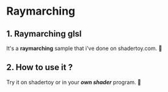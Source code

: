 # Raymarching

## 1. Raymarching glsl

It's a **raymarching** sample that i've done on shadertoy.com. 🐚

## 2. How to use it ?

Try it on shadertoy or in your ***own shader*** program. 💠

